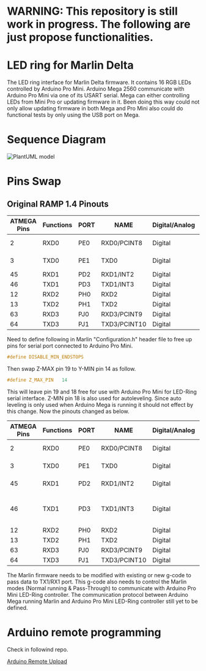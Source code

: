 # WARNING: This repository is still work in progress. The following are just propose functionalities.
# LED ring for Marlin Delta
The LED ring interface for Marlin Delta firmware. It contains 16 RGB LEDs controlled by Arduino Pro Mini. Arduino Mega 2560 communicate with Arduino Pro Mini via one of its USART serial. Mega can either controlling LEDs from Mini Pro or updating firmware in it. Been doing this way could not only allow updating firmware in both Mega and Pro Mini also could do functional tests by only using the USB port on Mega.

# Sequence Diagram
![PlantUML model](http://www.plantuml.com/plantuml/png/dP112i8m44NtESLSe1VeGX3hhagfwBQ4Eas3JIQa8-ZjRKWZARXoE_F-d__7IS-wrqvQXkRD8rdXij7-rdRLjJfkXYVf9xtbwcFLjTeg8PIdfrkj05-Ctie9UZ96sZi8WBGhTgjH2ItEo728J43En0XUgv5BQEGy5pmkjce4GtSCG5G6ZtHvTVcg9nmMyOKCWYNMW-ubQxApmEL43BcK2zsWyQIyD2Rat-HBxSk4hCAQo0KoxVCkYVotHQPFGoWo_tt_oAMRb667yODvj5ZenpC2_040)

# Pins Swap
## Original RAMP 1.4 Pinouts

|ATMEGA Pins|Functions|PORT|NAME        |Digital/Analog|Arduino Pin|Arduino Name|Purpose        |
|-----------|---------|----|------------|--------------|-----------|------------|---------------|
|2          |RXD0     |PE0 |RXD0/PCINT8 |Digital       |pin 0      |RX0         |Serial over usb|
|3          |TXD0     |PE1 |TXD0        |Digital       |pin 1      |TX0         |Serial over usb|
|45         |RXD1     |PD2 |RXD1/INT2   |Digital       |pin 19     |RX1         |Z-MAX          |
|46         |TXD1     |PD3 |TXD1/INT3   |Digital       |pin 18     |TX1         |Z-MIN          |
|12         |RXD2     |PH0 |RXD2        |Digital       |pin 17     |RX2         |on aux4        |
|13         |TXD2     |PH1 |TXD2        |Digital       |pin 16     |TX2         |on aux4        |
|63         |RXD3     |PJ0 |RXD3/PCINT9 |Digital       |pin 15     |RX3         |Y-MAX          |
|64         |TXD3     |PJ1 |TXD3/PCINT10|Digital       |pin 14     |TX3         |Y-MIN          |

Need to define following in Marlin "Configuration.h" header file to free up pins for serial port connected to Arduino Pro Mini.

```C
#define DISABLE_MIN_ENDSTOPS
```
Then swap Z-MAX pin 19 to Y-MIN pin 14 as follow.

```C
#define Z_MAX_PIN	14
```
This will leave pin 19 and 18 free for use with Arduino Pro Mini for LED-Ring serial interface. Z-MIN pin 18 is also used for autoleveling. Since auto leveling is only used when Arduino Mega is running it should not effect by this change. Now the pinouts changed as below.

|ATMEGA Pins|Functions|PORT|NAME        |Digital/Analog|Arduino Pin|Arduino Name|Purpose        |
|-----------|---------|----|------------|--------------|-----------|------------|---------------|
|2          |RXD0     |PE0 |RXD0/PCINT8 |Digital       |pin 0      |RX0         |Serial over usb|
|3          |TXD0     |PE1 |TXD0        |Digital       |pin 1      |TX0         |Serial over usb|
|45         |RXD1     |PD2 |RXD1/INT2   |Digital       |pin 19     |RX1         |LED-Ring Controller|
|46         |TXD1     |PD3 |TXD1/INT3   |Digital       |pin 18     |TX1         |LED-Ring Controller or Z-MIN/Autolevel|
|12         |RXD2     |PH0 |RXD2        |Digital       |pin 17     |RX2         |on aux4        |
|13         |TXD2     |PH1 |TXD2        |Digital       |pin 16     |TX2         |on aux4        |
|63         |RXD3     |PJ0 |RXD3/PCINT9 |Digital       |pin 15     |RX3         |Y-MAX          |
|64         |TXD3     |PJ1 |TXD3/PCINT10|Digital       |pin 14     |TX3         |Z-MAX          |

The Marlin firmware needs to be modified with existing or new g-code to pass data to TX1/RX1 port. This g-code also needs to control the Marlin modes (Normal running & Pass-Through) to communicate with Arduino Pro Mini LED-Ring controller. The communication protocol between Arduino Mega running Marlin and Arduino Pro Mini LED-Ring controller still yet to be defined.

# Arduino remote programming

Check in followind repo.

[Arduino Remote Upload](https://github.com/SizaSL/arduino-remote-upload.git)

